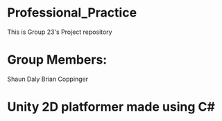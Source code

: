 # Professional_Practice

This is Group 23's Project repository

# Group Members:
Shaun Daly
Brian Coppinger

# Unity 2D platformer made using C#

